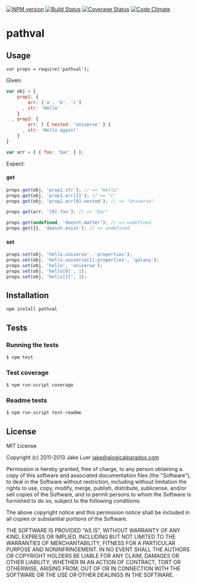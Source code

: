 [![NPM version](https://badge.fury.io/js/pathval.png)](http://badge.fury.io/js/pathval)
[![Build Status](https://secure.travis-ci.org/chaijs/pathval.png)](http://travis-ci.org/chaijs/pathval)
[![Coverage Status](https://coveralls.io/repos/chaijs/pathval/badge.png?branch=master)](https://coveralls.io/r/chaijs/pathval?branch=master)
[![Code Climate](https://codeclimate.com/github/chaijs/pathval.png)](https://codeclimate.com/github/chaijs/pathval)

# pathval

## Usage

```
var props = require('pathval');
```

Given:

```js
var obj = {
    prop1: {
        arr: ['a', 'b', 'c']
      , str: 'Hello'
    }
  , prop2: {
        arr: [ { nested: 'Universe' } ]
      , str: 'Hello again!'
    }
}

var arr = [ { foo: 'bar' } ];
```

Expect:

<!-- js
  var props = require('./');
-->

#### get

```js
props.get(obj, 'prop1.str'); // => "Hello"
props.get(obj, 'prop1.arr[2]'); // => "c"
props.get(obj, 'prop2.arr[0].nested'); // => "Universe"

props.get(arr, '[0].foo'); // => "bar"

props.get(undefined, 'doesnt.matter'); // => undefined
props.get({}, 'doesnt.exist'); // => undefined
```

#### set

```js
props.set(obj, 'hello.universe', 'properties');
props.set(obj, 'hello.universe[1].properties', 'galaxy');
props.set(obj, 'hello', 'universe');
props.set(obj, 'hello[0]', 1);
props.set(obj, 'hello[2]', 3);
```

## Installation

```bash
npm install pathval
```

## Tests

### Running the tests

```bash
$ npm test
```

### Test coverage

```bash
$ npm run-script coverage
```

### Readme tests

```bash
$ npm run-script test-readme
```

## License

MIT License

Copyright (c) 2011-2013 Jake Luer jake@alogicalparadox.com

Permission is hereby granted, free of charge, to any person obtaining a copy of this software and associated
documentation files (the "Software"), to deal in the Software without restriction, including without limitation the rights
to use, copy, modify, merge, publish, distribute, sublicense, and/or sell copies of the Software, and to permit
persons to whom the Software is furnished to do so, subject to the following conditions:

The above copyright notice and this permission notice shall be included in all copies or substantial
portions of the Software.

THE SOFTWARE IS PROVIDED "AS IS", WITHOUT WARRANTY OF ANY KIND, EXPRESS OR IMPLIED, INCLUDING BUT NOT LIMITED TO
THE WARRANTIES OF MERCHANTABILITY, FITNESS FOR A PARTICULAR PURPOSE AND NONINFRINGEMENT. IN NO EVENT SHALL THE
AUTHORS OR COPYRIGHT HOLDERS BE LIABLE FOR ANY CLAIM, DAMAGES OR OTHER LIABILITY, WHETHER IN AN ACTION OF CONTRACT,
TORT OR OTHERWISE, ARISING FROM, OUT OF OR IN CONNECTION WITH THE SOFTWARE OR THE USE OR OTHER DEALINGS IN THE SOFTWARE.
